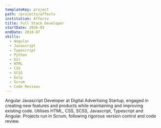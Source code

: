 ```yaml
---
templateKey: project
path: /projects/affectv
institution: Affectv
title: Full Stack Developer
startDate: 2016-03
endDate: 2018-07
skills:
  - Angular
  - Javascript
  - Typescript
  - Python
  - Git
  - HTML
  - CSS
  - SCSS
  - Gulp
  - Scrum
  - Code Reviews
---
```


Angular Javascript Developer at Digital Advertising Startup, engaged in creating new features and products while maintaining and improving existing code. Utilises HTML, CSS, SCSS, Javascript, Typescript and Angular. Projects run in Scrum, following rigorous version control and code review.
